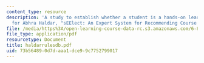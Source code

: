 ```yaml
---
content_type: resource
description: 'A study to establish whether a student is a hands-on learner. (Appendix
  for Abhra Haldar, "sEElect: An Expert System for Recommending Course VI Classes".)'
file: /media/https%3A/open-learning-course-data-rc.s3.amazonaws.com/6-871-knowledge-based-applications-systems-spring-2005/73b564890d7daaa1dce99c7752799017_haldarrulesdb.pdf
file_type: application/pdf
resourcetype: Document
title: haldarrulesdb.pdf
uid: 73b56489-0d7d-aaa1-dce9-9c7752799017
---
```

